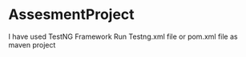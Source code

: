 # AssesmentProject

I have used TestNG Framework 
Run Testng.xml file or pom.xml file as maven project
